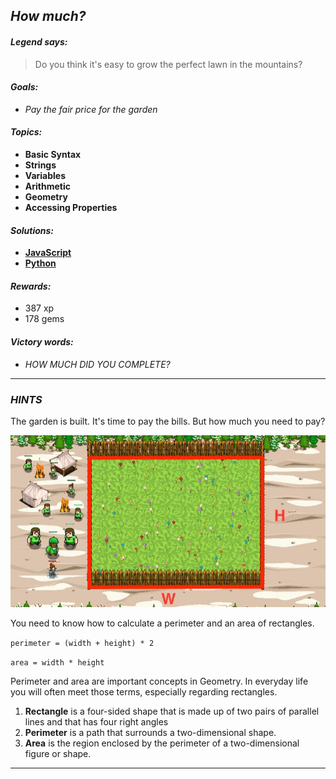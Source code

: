 ## _How much?_

#### _Legend says:_
> Do you think it's easy to grow the perfect lawn in the mountains?

#### _Goals:_
+ _Pay the fair price for the garden_

#### _Topics:_
+ **Basic Syntax**
+ **Strings**
+ **Variables**
+ **Arithmetic**
+ **Geometry**
+ **Accessing Properties**

#### _Solutions:_
+ **[JavaScript](howMuch.js)**
+ **[Python](how_much.py)**

#### _Rewards:_
+ 387 xp
+ 178 gems

#### _Victory words:_
+ _HOW MUCH DID YOU COMPLETE?_

___

### _HINTS_

The garden is built. It's time to pay the bills. But how much you need to pay?

![](img/howMuch.jpg)

You need to know how to calculate a perimeter and an area of rectangles.

`perimeter = (width + height) * 2`

`area = width * height`

Perimeter and area are important concepts in Geometry. In everyday life you will often meet those terms, especially regarding rectangles.

1. **Rectangle** is a four-sided shape that is made up of two pairs of parallel lines and that has four right angles
2. **Perimeter** is a path that surrounds a two-dimensional shape.
3. **Area** is the region enclosed by the perimeter of a two-dimensional figure or shape.

___
